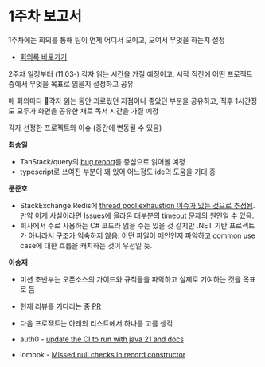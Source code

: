 # 1주차 보고서

1주차에는 회의를 통해 팀이 언제 어디서 모이고, 모여서 무엇을 하는지 설정

- [회의록 바로가기](https://docs.google.com/document/d/1gus4xQ854Sc9UpVQKPqUp_pA5Li2abAJ6lwOjiY4crg/edit?tab=t.0#heading=h.wafyrozcj9q3)

2주차 일정부터 (11.03-) 각자 읽는 시간을 가질 예정이고, 시작 직전에 어떤 프로젝트 중에서 무엇을 목표로 읽을지 설정하고 공유

매 회의마다 각자 읽는 동안 괴로웠던 지점이나 좋았던 부분을 공유하고, 직후 1시간정도 모두가 화면을 공유한 채로 독서 시간을 가질 예정

각자 선정한 프로젝트와 이슈 (중간에 변동될 수 있음)

**최승일**

- TanStack/query의 [bug report](https://github.com/TanStack/query/issues/8249)를 중심으로 읽어볼 예정
- typescript로 쓰여진 부분이 꽤 있어 어느정도 ide의 도움을 기대 중

**문준호**

- StackExchange.Redis에 [thread pool exhaustion 이슈가 있는 것으로 추정됨](https://github.com/StackExchange/StackExchange.Redis/issues/2812). 만약 이게 사실이라면 Issues에 올라온 대부분의 timeout 문제의 원인일 수 있음.
- 회사에서 주로 사용하는 C# 코드라 읽을 수는 있을 것 같지만 .NET 기반 프로젝트가 아니라서 구조가 익숙하지 않음. 어떤 파일이 메인인지 파악하고 common use case에 대한 흐름을 캐치하는 것이 우선일 듯.

**이승재**

- 미션 초반부는 오픈소스의 가이드와 규칙들을 파악하고 실제로 기여하는 것을 목표로 둠
- 현재 리뷰를 기다리는 중  [PR](https://github.com/exercism/java/pull/2858) 
- 다음 프로젝트는 아래의 리스트에서 하나를 고를 생각 
- auth0 - [update the CI to run with java 21 and docs ](https://github.com/auth0/java-jwt/issues/690)

- lombok - [Missed null checks in record constructor](https://github.com/projectlombok/lombok/issues/3743)